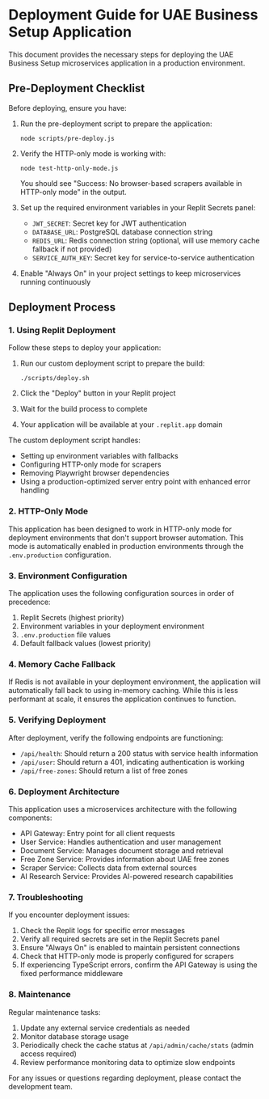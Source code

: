 # Deployment Guide for UAE Business Setup Application

This document provides the necessary steps for deploying the UAE Business Setup microservices application in a production environment.

## Pre-Deployment Checklist

Before deploying, ensure you have:

1. Run the pre-deployment script to prepare the application:
   ```
   node scripts/pre-deploy.js
   ```

2. Verify the HTTP-only mode is working with:
   ```
   node test-http-only-mode.js
   ```
   You should see "Success: No browser-based scrapers available in HTTP-only mode" in the output.

3. Set up the required environment variables in your Replit Secrets panel:
   - `JWT_SECRET`: Secret key for JWT authentication
   - `DATABASE_URL`: PostgreSQL database connection string
   - `REDIS_URL`: Redis connection string (optional, will use memory cache fallback if not provided)
   - `SERVICE_AUTH_KEY`: Secret key for service-to-service authentication

4. Enable "Always On" in your project settings to keep microservices running continuously

## Deployment Process

### 1. Using Replit Deployment

Follow these steps to deploy your application:

1. Run our custom deployment script to prepare the build:
   ```
   ./scripts/deploy.sh
   ```

2. Click the "Deploy" button in your Replit project
3. Wait for the build process to complete
4. Your application will be available at your `.replit.app` domain

The custom deployment script handles:
- Setting up environment variables with fallbacks
- Configuring HTTP-only mode for scrapers
- Removing Playwright browser dependencies
- Using a production-optimized server entry point with enhanced error handling

### 2. HTTP-Only Mode

This application has been designed to work in HTTP-only mode for deployment environments that don't support browser automation. This mode is automatically enabled in production environments through the `.env.production` configuration.

### 3. Environment Configuration

The application uses the following configuration sources in order of precedence:
1. Replit Secrets (highest priority)
2. Environment variables in your deployment environment
3. `.env.production` file values
4. Default fallback values (lowest priority)

### 4. Memory Cache Fallback

If Redis is not available in your deployment environment, the application will automatically fall back to using in-memory caching. While this is less performant at scale, it ensures the application continues to function.

### 5. Verifying Deployment

After deployment, verify the following endpoints are functioning:

- `/api/health`: Should return a 200 status with service health information
- `/api/user`: Should return a 401, indicating authentication is working
- `/api/free-zones`: Should return a list of free zones

### 6. Deployment Architecture

This application uses a microservices architecture with the following components:

- API Gateway: Entry point for all client requests
- User Service: Handles authentication and user management
- Document Service: Manages document storage and retrieval
- Free Zone Service: Provides information about UAE free zones
- Scraper Service: Collects data from external sources
- AI Research Service: Provides AI-powered research capabilities

### 7. Troubleshooting

If you encounter deployment issues:

1. Check the Replit logs for specific error messages
2. Verify all required secrets are set in the Replit Secrets panel
3. Ensure "Always On" is enabled to maintain persistent connections
4. Check that HTTP-only mode is properly configured for scrapers
5. If experiencing TypeScript errors, confirm the API Gateway is using the fixed performance middleware

### 8. Maintenance

Regular maintenance tasks:

1. Update any external service credentials as needed
2. Monitor database storage usage
3. Periodically check the cache status at `/api/admin/cache/stats` (admin access required)
4. Review performance monitoring data to optimize slow endpoints

For any issues or questions regarding deployment, please contact the development team.